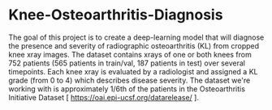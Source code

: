 # Knee-Osteoarthritis-Diagnosis

The goal of this project is to create a deep-learning model that will diagnose the presence and severity of radiographic osteoarthritis (KL) from cropped knee xray images. The dataset contains xrays of one or both knees from 752 patients (565 patients in train/val, 187 patients in test) over several timepoints. Each knee xray is evaluated by a radiologist and assigned a KL grade (from 0 to 4) which describes disease severity. The dataset we're working with is approximately 1/6th of the patients in the Osteoarthritis Initiative Dataset [ https://oai.epi-ucsf.org/datarelease/ ].
